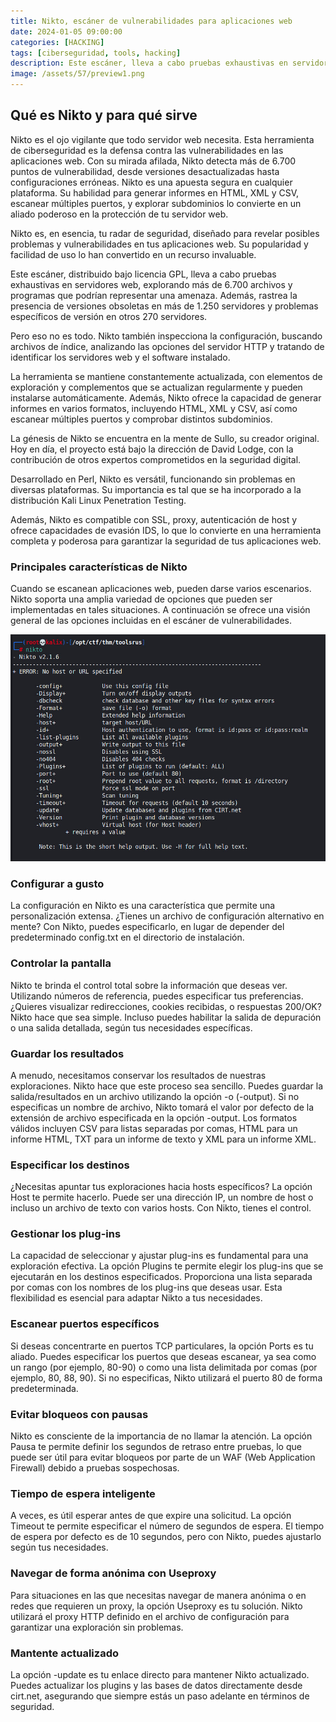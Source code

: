 ```yaml
---
title: Nikto, escáner de vulnerabilidades para aplicaciones web
date: 2024-01-05 09:00:00 
categories: [HACKING]
tags: [ciberseguridad, tools, hacking]
description: Este escáner, lleva a cabo pruebas exhaustivas en servidores web, explorando más de 6.700 archivos
image: /assets/57/preview1.png
---
```


## Qué es Nikto y para qué sirve

Nikto es el ojo vigilante que todo servidor web necesita. Esta herramienta de ciberseguridad es la defensa contra las vulnerabilidades en las aplicaciones web. Con su mirada afilada, Nikto detecta más de 6.700 puntos de vulnerabilidad, desde versiones desactualizadas hasta configuraciones erróneas. Nikto es una apuesta segura en cualquier plataforma. Su habilidad para generar informes en HTML, XML y CSV, escanear múltiples puertos, y explorar subdominios lo convierte en un aliado poderoso en la protección de tu servidor web.

Nikto es, en esencia, tu radar de seguridad, diseñado para revelar posibles problemas y vulnerabilidades en tus aplicaciones web. Su popularidad y facilidad de uso lo han convertido en un recurso invaluable.

Este escáner, distribuido bajo licencia GPL, lleva a cabo pruebas exhaustivas en servidores web, explorando más de 6.700 archivos y programas que podrían representar una amenaza. Además, rastrea la presencia de versiones obsoletas en más de 1.250 servidores y problemas específicos de versión en otros 270 servidores.

Pero eso no es todo. Nikto también inspecciona la configuración, buscando archivos de índice, analizando las opciones del servidor HTTP y tratando de identificar los servidores web y el software instalado.

La herramienta se mantiene constantemente actualizada, con elementos de exploración y complementos que se actualizan regularmente y pueden instalarse automáticamente. Además, Nikto ofrece la capacidad de generar informes en varios formatos, incluyendo HTML, XML y CSV, así como escanear múltiples puertos y comprobar distintos subdominios.

La génesis de Nikto se encuentra en la mente de Sullo, su creador original. Hoy en día, el proyecto está bajo la dirección de David Lodge, con la contribución de otros expertos comprometidos en la seguridad digital.

Desarrollado en Perl, Nikto es versátil, funcionando sin problemas en diversas plataformas. Su importancia es tal que se ha incorporado a la distribución Kali Linux Penetration Testing.

Además, Nikto es compatible con SSL, proxy, autenticación de host y ofrece capacidades de evasión IDS, lo que lo convierte en una herramienta completa y poderosa para garantizar la seguridad de tus aplicaciones web.

### Principales características de Nikto

Cuando se escanean aplicaciones web, pueden darse varios escenarios. Nikto soporta una amplia variedad de opciones que pueden ser implementadas en tales situaciones. A continuación se ofrece una visión general de las opciones incluidas en el escáner de vulnerabilidades.

![Imagen 01](/assets/57/057-1.jpeg)

### Configurar a gusto

La configuración en Nikto es una característica que permite una personalización extensa. ¿Tienes un archivo de configuración alternativo en mente? Con Nikto, puedes especificarlo, en lugar de depender del predeterminado config.txt en el directorio de instalación.

### Controlar la pantalla

Nikto te brinda el control total sobre la información que deseas ver. Utilizando números de referencia, puedes especificar tus preferencias. ¿Quieres visualizar redirecciones, cookies recibidas, o respuestas 200/OK? Nikto hace que sea simple. Incluso puedes habilitar la salida de depuración o una salida detallada, según tus necesidades específicas.

### Guardar los resultados

A menudo, necesitamos conservar los resultados de nuestras exploraciones. Nikto hace que este proceso sea sencillo. Puedes guardar la salida/resultados en un archivo utilizando la opción -o (-output). Si no especificas un nombre de archivo, Nikto tomará el valor por defecto de la extensión de archivo especificada en la opción -output. Los formatos válidos incluyen CSV para listas separadas por comas, HTML para un informe HTML, TXT para un informe de texto y XML para un informe XML.

### Especificar los destinos

¿Necesitas apuntar tus exploraciones hacia hosts específicos? La opción Host te permite hacerlo. Puede ser una dirección IP, un nombre de host o incluso un archivo de texto con varios hosts. Con Nikto, tienes el control.

### Gestionar los plug-ins

La capacidad de seleccionar y ajustar plug-ins es fundamental para una exploración efectiva. La opción Plugins te permite elegir los plug-ins que se ejecutarán en los destinos especificados. Proporciona una lista separada por comas con los nombres de los plug-ins que deseas usar. Esta flexibilidad es esencial para adaptar Nikto a tus necesidades.

### Escanear puertos específicos

Si deseas concentrarte en puertos TCP particulares, la opción Ports es tu aliado. Puedes especificar los puertos que deseas escanear, ya sea como un rango (por ejemplo, 80-90) o como una lista delimitada por comas (por ejemplo, 80, 88, 90). Si no especificas, Nikto utilizará el puerto 80 de forma predeterminada.

### Evitar bloqueos con pausas

Nikto es consciente de la importancia de no llamar la atención. La opción Pausa te permite definir los segundos de retraso entre pruebas, lo que puede ser útil para evitar bloqueos por parte de un WAF (Web Application Firewall) debido a pruebas sospechosas.

### Tiempo de espera inteligente

A veces, es útil esperar antes de que expire una solicitud. La opción Timeout te permite especificar el número de segundos de espera. El tiempo de espera por defecto es de 10 segundos, pero con Nikto, puedes ajustarlo según tus necesidades.

### Navegar de forma anónima con Useproxy

Para situaciones en las que necesitas navegar de manera anónima o en redes que requieren un proxy, la opción Useproxy es tu solución. Nikto utilizará el proxy HTTP definido en el archivo de configuración para garantizar una exploración sin problemas.

### Mantente actualizado

La opción -update es tu enlace directo para mantener Nikto actualizado. Puedes actualizar los plugins y las bases de datos directamente desde cirt.net, asegurando que siempre estás un paso adelante en términos de seguridad.
